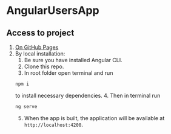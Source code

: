 # AngularUsersApp

## Access to project

1. [On GitHub Pages](https://v1vex.github.io/angular-users-app/)
2. By local installation:
    1. Be sure you have installed Angular CLI.
    2. Clone this repo.
    3. In root folder open terminal and run
    ```bash 
    npm i
    ```
    to install necessary dependencies.
    4. Then in terminal run 
    ```bash
    ng serve
    ```
    5. When the app is built, the application will be available at `http://localhost:4200`.